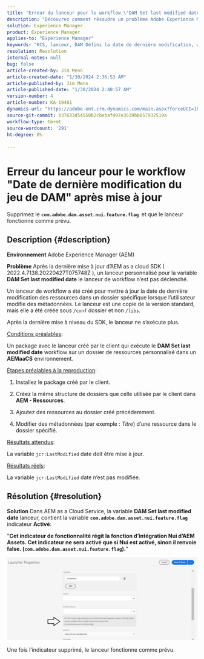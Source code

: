 ```yaml
---
title: "Erreur du lanceur pour le workflow \"DAM Set last modified date\" après mise à jour"
description: "Découvrez comment résoudre un problème Adobe Experience Manager d’Adobe où une erreur de lanceur se produit pour le workflow \"DAM Set last modified date\" après mise à jour."
solution: Experience Manager
product: Experience Manager
applies-to: "Experience Manager"
keywords: "KCS, lanceur, DAM Défini la date de dernière modification, workflow, erreur, après la mise à jour d’AEMaaCS, AEM, Adobe Experience Manager, déclenché, Dépannage, com.adobe.dam.asset.nui.feature.flag"
resolution: Resolution
internal-notes: null
bug: false
article-created-by: Jim Menn
article-created-date: "1/30/2024 2:36:53 AM"
article-published-by: Jim Menn
article-published-date: "1/30/2024 2:40:57 AM"
version-number: 4
article-number: KA-19481
dynamics-url: "https://adobe-ent.crm.dynamics.com/main.aspx?forceUCI=1&pagetype=entityrecord&etn=knowledgearticle&id=2e20a268-18bf-ee11-9079-6045bd006268"
source-git-commit: b37633d54550b2cbebaf497e3539bb057932519a
workflow-type: tm+mt
source-wordcount: '291'
ht-degree: 0%

---
```


# Erreur du lanceur pour le workflow &quot;Date de dernière modification du jeu de DAM&quot; après mise à jour


Supprimez le <b>`com.adobe.dam.asset.nui.feature.flag `</b>et que le lanceur fonctionne comme prévu.

## Description {#description}


<b>Environnement</b>
Adobe Experience Manager (AEM)

<b>Problème</b>
Après la dernière mise à jour d’AEM as a cloud SDK ( 2022.4.7138.20220427T075748Z ), un lanceur personnalisé pour la variable <b>DAM Set last modified date</b> le lanceur de workflow n’est pas déclenché.

Un lanceur de workflow a été créé pour mettre à jour la date de dernière modification des ressources dans un dossier spécifique lorsque l’utilisateur modifie des métadonnées.
Le lanceur est une copie de la version standard, mais elle a été créée sous `/conf` dossier et non `/libs`.

Après la dernière mise à niveau du SDK, le lanceur ne s’exécute plus.

<u>Conditions préalables</u>:

Un package avec le lanceur créé par le client qui exécute le <b>DAM Set last modified date</b> workflow sur un dossier de ressources personnalisé dans un <b>AEMaaCS</b> environnement.

<u>Étapes préalables à la reproduction</u>:

1. Installez le package créé par le client.

2. Créez la même structure de dossiers que celle utilisée par le client dans <b>AEM - Ressources</b>.

3. Ajoutez des ressources au dossier créé précédemment.

4. Modifier des métadonnées (par exemple : *Titre*) d’une ressource dans le dossier spécifié.

<u>Résultats attendus</u>:

La variable `jcr:LastModified` date doit être mise à jour.

<u>Résultats réels</u>:

La variable `jcr:LastModified` date n’est pas modifiée.


## Résolution {#resolution}


<b>Solution</b>
Dans AEM as a Cloud Service, la variable <b>DAM Set last modified date</b> lanceur, contient la variable <b>`com.adobe.dam.asset.nui.feature.flag`</b> indicateur <b>Activé</b>:

&quot;<b>Cet indicateur de fonctionnalité régit la fonction d’intégration Nui d’AEM Assets. Cet indicateur ne sera activé que si Nui est activé, sinon il renvoie false. (`com.adobe.dam.asset.nui.feature.flag`).</b>&quot;

![](assets/f0aaf60a-33d1-ec11-a7b5-00224809ccc2.png)

Une fois l’indicateur supprimé, le lanceur fonctionne comme prévu.

